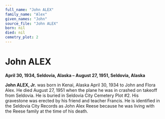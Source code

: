 ```yaml
---
full_name: "John ALEX"
family_name: "Alex"
given_names: "John"
source_file: "John ALEX"
born: nil
died: nil
cemetry_plot: 2
---
```

# John ALEX

**April 30, 1934, Seldovia, Alaska – August 27, 1951, Seldovia, Alaska**

**John ALEX, Jr.** was born in Kenai, Alaska April 30, 1934 to John and
Flora Alex. He died August 27, 1951 when the plane he was in crashed on
takeoff from Seldovia. He is buried in Seldovia City Cemetery Plot \#2.
His gravestone was erected by his friend and teacher Francis. He is
identified in the Seldovia City Records as John Alex Reese because he
was living with the Reese family at the time of his death.
